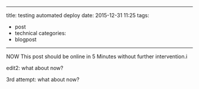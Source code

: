 
---
title: testing automated deploy
date: 2015-12-31 11:25
tags:
 - post
 - technical
categories:
 - blogpost
---

NOW This post should be online in 5 Minutes without further intervention.i

edit2: what about now?

3rd attempt: what about now?
